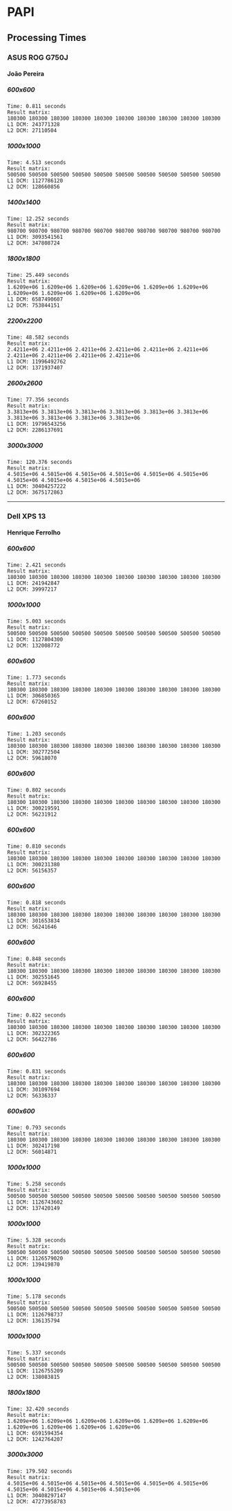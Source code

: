 # PAPI
## Processing Times

### ASUS ROG G750J
#### João Pereira

##### 600x600

    Time: 0.811 seconds
    Result matrix:
    180300 180300 180300 180300 180300 180300 180300 180300 180300 180300
    L1 DCM: 243771328
    L2 DCM: 27110504


##### 1000x1000

    Time: 4.513 seconds
    Result matrix:
    500500 500500 500500 500500 500500 500500 500500 500500 500500 500500
    L1 DCM: 1127786120
    L2 DCM: 128660856


##### 1400x1400
    Time: 12.252 seconds
    Result matrix:
    980700 980700 980700 980700 980700 980700 980700 980700 980700 980700
    L1 DCM: 3093541561
    L2 DCM: 347808724


##### 1800x1800
    Time: 25.449 seconds
    Result matrix:
    1.6209e+06 1.6209e+06 1.6209e+06 1.6209e+06 1.6209e+06 1.6209e+06 1.6209e+06 1.6209e+06 1.6209e+06 1.6209e+06
    L1 DCM: 6587490607
    L2 DCM: 753844151


##### 2200x2200
    Time: 48.582 seconds
    Result matrix:
    2.4211e+06 2.4211e+06 2.4211e+06 2.4211e+06 2.4211e+06 2.4211e+06 2.4211e+06 2.4211e+06 2.4211e+06 2.4211e+06
    L1 DCM: 11996492762
    L2 DCM: 1371937407


##### 2600x2600
    Time: 77.356 seconds
    Result matrix:
    3.3813e+06 3.3813e+06 3.3813e+06 3.3813e+06 3.3813e+06 3.3813e+06 3.3813e+06 3.3813e+06 3.3813e+06 3.3813e+06
    L1 DCM: 19796543256
    L2 DCM: 2286137691


##### 3000x3000
    Time: 120.376 seconds
    Result matrix:
    4.5015e+06 4.5015e+06 4.5015e+06 4.5015e+06 4.5015e+06 4.5015e+06 4.5015e+06 4.5015e+06 4.5015e+06 4.5015e+06
    L1 DCM: 30404257222
    L2 DCM: 3675172863

---

### Dell XPS 13
#### Henrique Ferrolho

##### 600x600
	Time: 2.421 seconds
	Result matrix:
	180300 180300 180300 180300 180300 180300 180300 180300 180300 180300
	L1 DCM: 241942847
	L2 DCM: 39997217


##### 1000x1000
	Time: 5.003 seconds
	Result matrix:
	500500 500500 500500 500500 500500 500500 500500 500500 500500 500500
	L1 DCM: 1127804300
	L2 DCM: 132008772


##### 600x600
	Time: 1.773 seconds
	Result matrix:
	180300 180300 180300 180300 180300 180300 180300 180300 180300 180300
	L1 DCM: 306850365
	L2 DCM: 67260152


##### 600x600
	Time: 1.203 seconds
	Result matrix:
	180300 180300 180300 180300 180300 180300 180300 180300 180300 180300
	L1 DCM: 302772504
	L2 DCM: 59618070


##### 600x600
	Time: 0.802 seconds
	Result matrix:
	180300 180300 180300 180300 180300 180300 180300 180300 180300 180300
	L1 DCM: 300219591
	L2 DCM: 56231912


##### 600x600
	Time: 0.810 seconds
	Result matrix:
	180300 180300 180300 180300 180300 180300 180300 180300 180300 180300
	L1 DCM: 300231380
	L2 DCM: 56156357


##### 600x600
	Time: 0.818 seconds
	Result matrix:
	180300 180300 180300 180300 180300 180300 180300 180300 180300 180300
	L1 DCM: 301653834
	L2 DCM: 56241646


##### 600x600
	Time: 0.848 seconds
	Result matrix:
	180300 180300 180300 180300 180300 180300 180300 180300 180300 180300
	L1 DCM: 302551645
	L2 DCM: 56928455


##### 600x600
	Time: 0.822 seconds
	Result matrix:
	180300 180300 180300 180300 180300 180300 180300 180300 180300 180300
	L1 DCM: 302322365
	L2 DCM: 56422786


##### 600x600
	Time: 0.831 seconds
	Result matrix:
	180300 180300 180300 180300 180300 180300 180300 180300 180300 180300
	L1 DCM: 301097694
	L2 DCM: 56336337


##### 600x600
	Time: 0.793 seconds
	Result matrix:
	180300 180300 180300 180300 180300 180300 180300 180300 180300 180300
	L1 DCM: 302417198
	L2 DCM: 56014871


##### 1000x1000
	Time: 5.258 seconds
	Result matrix:
	500500 500500 500500 500500 500500 500500 500500 500500 500500 500500
	L1 DCM: 1126743602
	L2 DCM: 137420149


##### 1000x1000
	Time: 5.328 seconds
	Result matrix:
	500500 500500 500500 500500 500500 500500 500500 500500 500500 500500
	L1 DCM: 1126579020
	L2 DCM: 139419870


##### 1000x1000
	Time: 5.178 seconds
	Result matrix:
	500500 500500 500500 500500 500500 500500 500500 500500 500500 500500
	L1 DCM: 1126798737
	L2 DCM: 136135794


##### 1000x1000
	Time: 5.337 seconds
	Result matrix:
	500500 500500 500500 500500 500500 500500 500500 500500 500500 500500
	L1 DCM: 1126755209
	L2 DCM: 138083815


##### 1800x1800
	Time: 32.420 seconds
	Result matrix:
	1.6209e+06 1.6209e+06 1.6209e+06 1.6209e+06 1.6209e+06 1.6209e+06 1.6209e+06 1.6209e+06 1.6209e+06 1.6209e+06
	L1 DCM: 6591594354
	L2 DCM: 1242764207


##### 3000x3000
	Time: 179.502 seconds
	Result matrix:
	4.5015e+06 4.5015e+06 4.5015e+06 4.5015e+06 4.5015e+06 4.5015e+06 4.5015e+06 4.5015e+06 4.5015e+06 4.5015e+06
	L1 DCM: 30408297147
	L2 DCM: 47273958783
